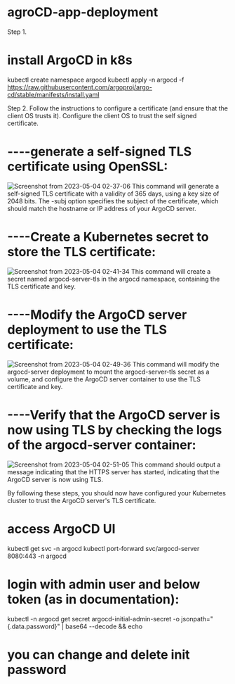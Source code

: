 # agroCD-app-deployment

Step 1.
# install ArgoCD in k8s
kubectl create namespace argocd
kubectl apply -n argocd -f https://raw.githubusercontent.com/argoproj/argo-cd/stable/manifests/install.yaml

Step 2. 
Follow the instructions to configure a certificate (and ensure that the client OS trusts it).
Configure the client OS to trust the self signed certificate.
# ----generate a self-signed TLS certificate using OpenSSL:
![Screenshot from 2023-05-04 02-37-06](https://user-images.githubusercontent.com/54754559/236090422-4a5d95e8-75f4-456e-afde-7f5e4e993110.png)
This command will generate a self-signed TLS certificate with a validity of 365 days, using a key size of 2048 bits. The -subj option specifies the subject of the certificate, which should match the hostname or IP address of your ArgoCD server.

# ----Create a Kubernetes secret to store the TLS certificate:
![Screenshot from 2023-05-04 02-41-34](https://user-images.githubusercontent.com/54754559/236090739-d10602bf-2010-4d7e-9814-437999f8f198.png)
This command will create a secret named argocd-server-tls in the argocd namespace, containing the TLS certificate and key.

# ----Modify the ArgoCD server deployment to use the TLS certificate:
![Screenshot from 2023-05-04 02-49-36](https://user-images.githubusercontent.com/54754559/236091582-89fa70f4-43f6-4e12-a638-6db2d94e71d0.png)
This command will modify the argocd-server deployment to mount the argocd-server-tls secret as a volume, and configure the ArgoCD server container to use the TLS certificate and key.

# ----Verify that the ArgoCD server is now using TLS by checking the logs of the argocd-server container:
![Screenshot from 2023-05-04 02-51-05](https://user-images.githubusercontent.com/54754559/236091884-4bad62e1-2d61-4b0e-9618-af11d3d078f9.png)
This command should output a message indicating that the HTTPS server has started, indicating that the ArgoCD server is now using TLS.

By following these steps, you should now have configured your Kubernetes cluster to trust the ArgoCD server's TLS certificate.

# access ArgoCD UI
kubectl get svc -n argocd
kubectl port-forward svc/argocd-server 8080:443 -n argocd

# login with admin user and below token (as in documentation):
kubectl -n argocd get secret argocd-initial-admin-secret -o jsonpath="{.data.password}" | base64 --decode && echo

# you can change and delete init password
